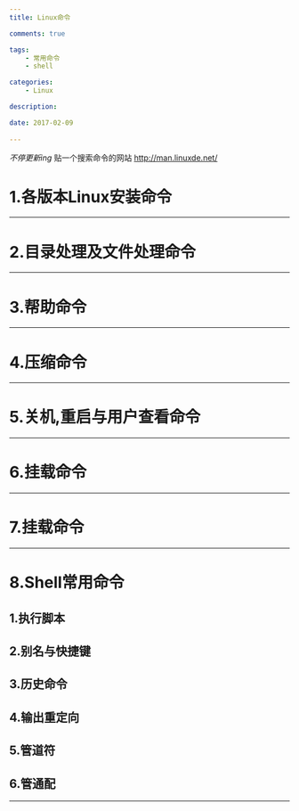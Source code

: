 ```yaml
---
title: Linux命令

comments: true    

tags: 
    - 常用命令
    - shell

categories: 
    - Linux

description: 

date: 2017-02-09
   
---
```


<!--more-->

*不停更新ing*   贴一个搜索命令的网站  http://man.linuxde.net/
# **1.各版本Linux安装命令**

---


# **2.目录处理及文件处理命令**

---

# **3.帮助命令**

---

# **4.压缩命令**

---

# **5.关机,重启与用户查看命令**

---

# **6.挂载命令**

---

# **7.挂载命令**

---

# **8.Shell常用命令**
## **1.执行脚本**
## **2.别名与快捷键**
## **3.历史命令**
## **4.输出重定向**
## **5.管道符**
## **6.管通配**

---